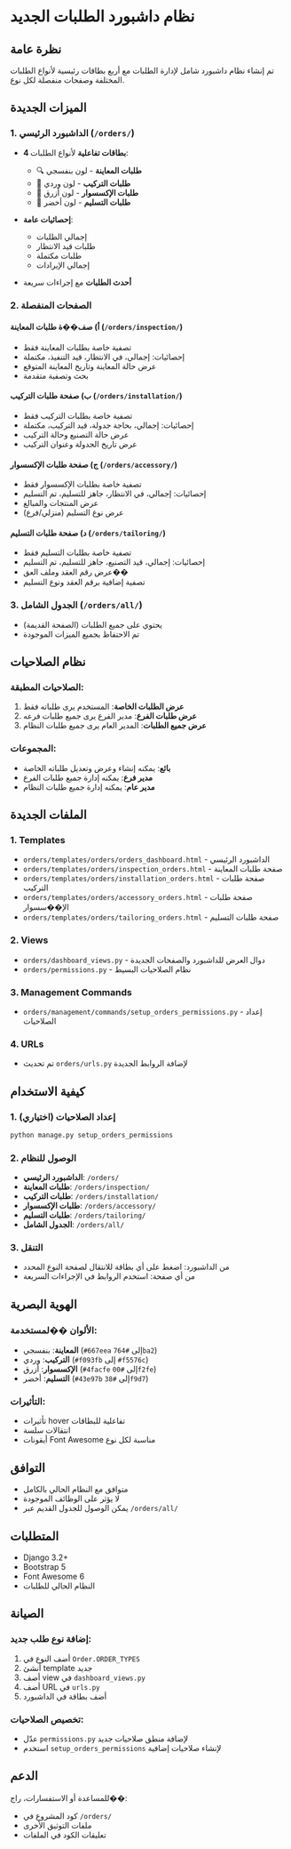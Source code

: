 # نظام داشبورد الطلبات الجديد

## نظرة عامة

تم إنشاء نظام داشبورد شامل لإدارة الطلبات مع أربع بطاقات رئيسية لأنواع الطلبات المختلفة وصفحات منفصلة لكل نوع.

## الميزات الجديدة

### 1. الداشبورد الرئيسي (`/orders/`)
- **4 بطاقات تفاعلية** لأنواع الطلبات:
  - 🔍 **طلبات المعاينة** - لون بنفسجي
  - 🔧 **طلبات التركيب** - لون وردي
  - 💎 **طلبات الإكسسوار** - لون أزرق
  - 🚚 **طلبات التسليم** - لون أخضر

- **إحصائيات عامة**:
  - إجمالي الطلبات
  - طلبات قيد الانتظار
  - طلبات مكتملة
  - إجمالي الإيرادات

- **أحدث الطلبات** مع إجراءات سريعة

### 2. الصفحات المنفصلة

#### أ) صف��ة طلبات المعاينة (`/orders/inspection/`)
- تصفية خاصة بطلبات المعاينة فقط
- إحصائيات: إجمالي، في الانتظار، قيد التنفيذ، مكتملة
- عرض حالة المعاينة وتاريخ المعاينة المتوقع
- بحث وتصفية متقدمة

#### ب) صفحة طلبات التركيب (`/orders/installation/`)
- تصفية خاصة بطلبات التركيب فقط
- إحصائيات: إجمالي، بحاجة جدولة، قيد التركيب، مكتملة
- عرض حالة التصنيع وحالة التركيب
- عرض تاريخ الجدولة وعنوان التركيب

#### ج) صفحة طلبات الإكسسوار (`/orders/accessory/`)
- تصفية خاصة بطلبات الإكسسوار فقط
- إحصائيات: إجمالي، في الانتظار، جاهز للتسليم، تم التسليم
- عرض المنتجات والمبالغ
- عرض نوع التسليم (منزلي/فرع)

#### د) صفحة طلبات التسليم (`/orders/tailoring/`)
- تصفية خاصة بطلبات التسليم فقط
- إحصائيات: إجمالي، قيد التصنيع، جاهز للتسليم، تم التسليم
- عرض رقم العقد وملف العق��
- تصفية إضافية برقم العقد ونوع التسليم

### 3. الجدول الشامل (`/orders/all/`)
- يحتوي على جميع الطلبات (الصفحة القديمة)
- تم الاحتفاظ بجميع الميزات الموجودة

## نظام الصلاحيات

### الصلاحيات المطبقة:
1. **عرض الطلبات الخاصة**: المستخدم يرى طلباته فقط
2. **عرض طلبات الفرع**: مدير الفرع يرى جميع طلبات فرعه
3. **عرض جميع الطلبات**: المدير العام يرى جميع طلبات النظام

### المجموعات:
- **بائع**: يمكنه إنشاء وعرض وتعديل طلباته الخاصة
- **مدير فرع**: يمكنه إدارة جميع طلبات الفرع
- **مدير عام**: يمكنه إدارة جميع طلبات النظام

## الملفات الجديدة

### 1. Templates
- `orders/templates/orders/orders_dashboard.html` - الداشبورد الرئيسي
- `orders/templates/orders/inspection_orders.html` - صفحة طلبات المعاينة
- `orders/templates/orders/installation_orders.html` - صفحة طلبات التركيب
- `orders/templates/orders/accessory_orders.html` - صفحة طلبات الإ��سسوار
- `orders/templates/orders/tailoring_orders.html` - صفحة طلبات التسليم

### 2. Views
- `orders/dashboard_views.py` - دوال العرض للداشبورد والصفحات الجديدة
- `orders/permissions.py` - نظام الصلاحيات البسيط

### 3. Management Commands
- `orders/management/commands/setup_orders_permissions.py` - إعداد الصلاحيات

### 4. URLs
- تم تحديث `orders/urls.py` لإضافة الروابط الجديدة

## كيفية الاستخدام

### 1. إعداد الصلاحيات (اختياري)
```bash
python manage.py setup_orders_permissions
```

### 2. الوصول للنظام
- **الداشبورد الرئيسي**: `/orders/`
- **طلبات المعاينة**: `/orders/inspection/`
- **طلبات التركيب**: `/orders/installation/`
- **طلبات الإكسسوار**: `/orders/accessory/`
- **طلبات التسليم**: `/orders/tailoring/`
- **الجدول الشامل**: `/orders/all/`

### 3. التنقل
- من الداشبورد: اضغط على أي بطاقة للانتقال لصفحة النوع المحدد
- من أي صفحة: استخدم الروابط في الإجراءات السريعة

## الهوية البصرية

### الألوان ��لمستخدمة:
- **المعاينة**: بنفسجي (`#667eea` إلى `#764ba2`)
- **التركيب**: وردي (`#f093fb` إلى `#f5576c`)
- **الإكسسوار**: أزرق (`#4facfe` إلى `#00f2fe`)
- **التسليم**: أخضر (`#43e97b` إلى `#38f9d7`)

### التأثيرات:
- تأثيرات hover تفاعلية للبطاقات
- انتقالات سلسة
- أيقونات Font Awesome مناسبة لكل نوع

## التوافق

- متوافق مع النظام الحالي بالكامل
- لا يؤثر على الوظائف الموجودة
- يمكن الوصول للجدول القديم عبر `/orders/all/`

## المتطلبات

- Django 3.2+
- Bootstrap 5
- Font Awesome 6
- النظام الحالي للطلبات

## الصيانة

### إضافة نوع طلب جديد:
1. أضف النوع في `Order.ORDER_TYPES`
2. أنشئ template جديد
3. أضف view في `dashboard_views.py`
4. أضف URL في `urls.py`
5. أضف بطاقة في الداشبورد

### تخصيص الصلاحيات:
- عدّل `permissions.py` لإضافة منطق صلاحيات جديد
- استخدم `setup_orders_permissions` لإنشاء صلاحيات إضافية

## الدعم

للمساعدة أو الاستفسارات، راج��:
- كود المشروع في `/orders/`
- ملفات التوثيق الأخرى
- تعليقات الكود في الملفات